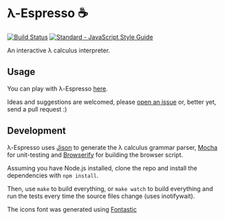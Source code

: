 # λ-Espresso ☕

[![Build Status](https://img.shields.io/travis/epidemian/lambda-espresso.svg)](https://travis-ci.org/epidemian/lambda-espresso)
[![Standard - JavaScript Style Guide](https://img.shields.io/badge/code%20style-standard-brightgreen.svg)](http://standardjs.com/)


An interactive λ calculus interpreter.

## Usage

You can play with λ-Espresso [here](http://epidemian.github.io/lambda-espresso/).

Ideas and suggestions are welcomed, please [open an issue](https://github.com/epidemian/lambda-espresso/issues) or, better yet, send a pull request :)

## Development

λ-Espresso uses [Jison](http://jison.org/) to generate the λ calculus grammar parser, [Mocha](http://mochajs.org/) for unit-testing and [Browserify](http://browserify.org/) for building the browser script.

Assuming you have Node.js installed, clone the repo and install the dependencies with `npm install`.

Then, use `make` to build everything, or `make watch` to build everything and run the tests every time the source files change (uses inotifywait).

The icons font was generated using [Fontastic](http://app.fontastic.me)
